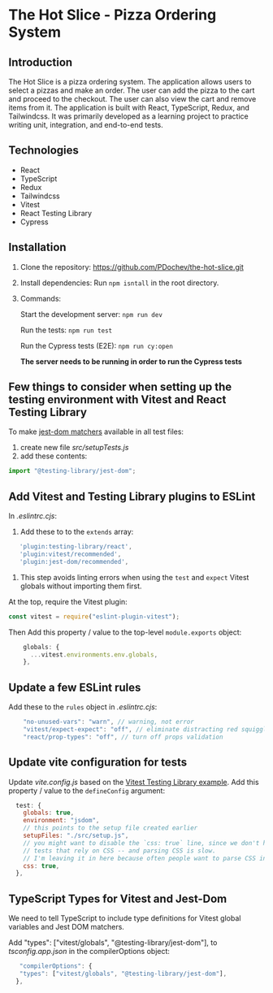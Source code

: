 # The Hot Slice - Pizza Ordering System

## Introduction

The Hot Slice is a pizza ordering system. The application allows users to select a pizzas and make an order. The user can add the pizza to the cart and proceed to the checkout. The user can also view the cart and remove items from it. The application is built with React, TypeScript, Redux, and Tailwindcss. It was primarily developed as a learning project to practice writing unit, integration, and end-to-end tests.

## Technologies

- React
- TypeScript
- Redux
- Tailwindcss
- Vitest
- React Testing Library
- Cypress

## Installation

1. Clone the repository: https://github.com/PDochev/the-hot-slice.git

2. Install dependencies: Run `npm isntall` in the root directory.

3. Commands:

   Start the development server: `npm run dev`

   Run the tests: `npm run test`

   Run the Cypress tests (E2E): `npm run cy:open`

   **The server needs to be running in order to run the Cypress tests**

## Few things to consider when setting up the testing environment with Vitest and React Testing Library

To make [jest-dom matchers](https://github.com/testing-library/jest-dom#custom-matchers) available in all test files:

1. create new file _src/setupTests.js_
1. add these contents:

```js
import "@testing-library/jest-dom";
```

## Add Vitest and Testing Library plugins to ESLint

In _.eslintrc.cjs_:

1. Add these to to the `extends` array:

```js
   'plugin:testing-library/react',
   'plugin:vitest/recommended',
   'plugin:jest-dom/recommended',
```

1. This step avoids linting errors when using the `test` and `expect` Vitest globals without importing them first.

At the top, require the Vitest plugin:

```js
const vitest = require("eslint-plugin-vitest");
```

Then Add this property / value to the top-level `module.exports` object:

```js
    globals: {
      ...vitest.environments.env.globals,
    },
```

## Update a few ESLint rules

Add these to the `rules` object in _.eslintrc.cjs_:

```js
    "no-unused-vars": "warn", // warning, not error
    "vitest/expect-expect": "off", // eliminate distracting red squiggles while writing tests
    "react/prop-types": "off", // turn off props validation
```

## Update vite configuration for tests

Update _vite.config.js_ based on the [Vitest Testing Library example](https://github.com/vitest-dev/vitest/blob/main/examples/react-testing-lib/vite.config.ts). Add this property / value to the `defineConfig` argument:

```js
  test: {
    globals: true,
    environment: "jsdom",
    // this points to the setup file created earlier
    setupFiles: "./src/setup.js",
    // you might want to disable the `css: true` line, since we don't have
    // tests that rely on CSS -- and parsing CSS is slow.
    // I'm leaving it in here because often people want to parse CSS in tests.
    css: true,
  },
```

## TypeScript Types for Vitest and Jest-Dom

We need to tell TypeScript to include type definitions for Vitest global variables and Jest DOM matchers.

Add "types": ["vitest/globals", "@testing-library/jest-dom"], to _tsconfig.app.json_ in the compilerOptions object:

```js
   "compilerOptions": {
   "types": ["vitest/globals", "@testing-library/jest-dom"],
  },
```
